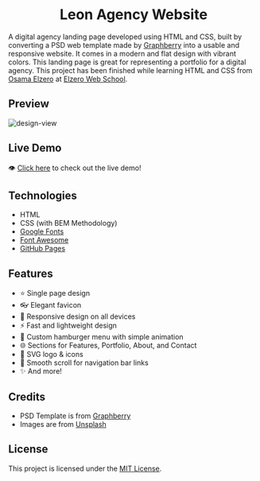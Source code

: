 <h1 align='center'>Leon Agency Website</h1>

A digital agency landing page developed using HTML and CSS, built by converting a PSD web template made by [Graphberry](https://www.graphberry.com/item/leon-psd-agency-template) into a usable and responsive website. It comes in a modern and flat design with vibrant colors. This landing page is great for representing a portfolio for a digital agency. This project has been finished while learning HTML and CSS from [Osama Elzero](https://www.linkedin.com/in/osamaelzero) at [Elzero Web School](https://www.youtube.com/@ElzeroWebSchool).

## Preview
![design-view](./Images/preview.png)

## Live Demo
👁 [Click here](https://mohjarabahh.github.io/leon-agency-website) to check out the live demo!

## Technologies
* HTML
* CSS (with BEM Methodology)
* [Google Fonts](https://fonts.google.com)
* [Font Awesome](https://fontawesome.com)
* [GitHub Pages](https://pages.github.com)

## Features
* ⭐ Single page design
* 👓 Elegant favicon
* 🤖 Responsive design on all devices
* ⚡ Fast and lightweight design
* 🍔 Custom hamburger menu with simple animation
* 🌐 Sections for Features, Portfolio, About, and Contact
* 🎨 SVG logo & icons
* 🌱 Smooth scroll for navigation bar links
* ✨ And more!

## Credits
* PSD Template is from [Graphberry](https://www.graphberry.com)
* Images are from [Unsplash](https://unsplash.com)

## License
This project is licensed under the [MIT License](./LICENSE).
